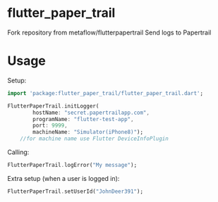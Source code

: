 # flutter_paper_trail

Fork repository from metaflow/flutterpapertrail
Send logs to Papertrail


# Usage


Setup:

```dart
import 'package:flutter_paper_trail/flutter_paper_trail.dart';

FlutterPaperTrail.initLogger(
        hostName: "secret.papertrailapp.com",
        programName: "flutter-test-app",
        port: 9999,
        machineName: "Simulator(iPhone8)");
    //for machine name use Flutter DeviceInfoPlugin

```

Calling:

```dart
FlutterPaperTrail.logError("My message");
```

Extra setup (when a user is logged in):

```dart
FlutterPaperTrail.setUserId("JohnDeer391");
```

